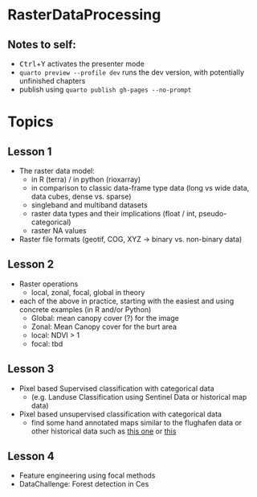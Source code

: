 # RasterDataProcessing


## Notes to self:

- <kbd>Ctrl</kbd>+<kbd>Y</kbd> activates the presenter mode
- `quarto preview --profile dev` runs the dev version, with potentially unfinished chapters
- publish using `quarto publish gh-pages --no-prompt`

# Topics

## Lesson 1

- The raster data model:
  - in R (terra) / in python (rioxarray)
  - in comparison to classic data-frame type data (long vs wide data, data cubes, dense vs. sparse)
  - singleband and multiband datasets
  - raster data types and their implications (float / int, pseudo-categorical)
  - raster NA values
- Raster file formats (geotif, COG, XYZ → binary vs. non-binary data)

## Lesson 2

- Raster operations
  - local, zonal, focal, global in theory
- each of the above in practice, starting with the easiest and using concrete examples  (in R and/or Python)
  - Global: mean canopy cover (?) for the image
  - Zonal: Mean Canopy cover for the burt area
  - local: NDVI > 1
  - focal: tbd
 
## Lesson 3

- Pixel based Supervised classification with categorical data
  - (e.g. Landuse Classification using Sentinel Data or historical map data)
- Pixel based unsupervised classification with categorical data
  - find some hand annotated maps similar to the flughafen data or other historical data such as [this one](https://www.usgs.gov/programs/national-geospatial-program/historical-topographic-maps-preserving-past) or [this](https://map.geo.admin.ch/#/map?lang=en&center=2660000,1190000&z=1&bgLayer=ch.swisstopo.pixelkarte-farbe&topic=ech&layers=ch.swisstopo.zeitreihen@year=1864;ch.bfs.gebaeude_wohnungs_register,f;ch.bav.haltestellen-oev,f;ch.swisstopo.swisstlm3d-wanderwege,f;ch.vbs.schiessanzeigen,f;ch.astra.wanderland-sperrungen_umleitungen,f)


## Lesson 4

- Feature engineering using focal methods
- DataChallenge: Forest detection in Ces
